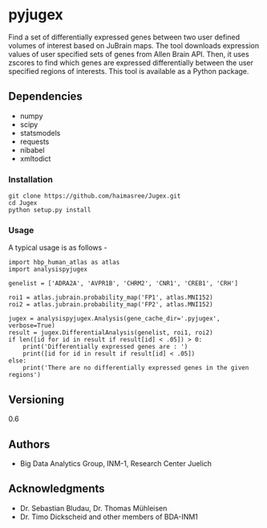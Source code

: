 # pyjugex
Find a set of differentially expressed genes between two user defined volumes of interest based on JuBrain maps. The tool downloads expression values of user specified sets of genes from Allen Brain API. Then, it uses zscores to find which genes are expressed differentially between the user specified regions of interests. This tool is available as a Python package. 


## Dependencies
* numpy
* scipy
* statsmodels
* requests
* nibabel
* xmltodict

### Installation
```
git clone https://github.com/haimasree/Jugex.git
cd Jugex
python setup.py install
```
### Usage
A typical usage is as follows -
```
import hbp_human_atlas as atlas
import analysispyjugex

genelist = ['ADRA2A', 'AVPR1B', 'CHRM2', 'CNR1', 'CREB1', 'CRH']

roi1 = atlas.jubrain.probability_map('FP1', atlas.MNI152)
roi2 = atlas.jubrain.probability_map('FP2', atlas.MNI152)

jugex = analysispyjugex.Analysis(gene_cache_dir='.pyjugex', verbose=True)
result = jugex.DifferentialAnalysis(genelist, roi1, roi2)
if len([id for id in result if result[id] < .05]) > 0:
    print('Differentially expressed genes are : ')
    print([id for id in result if result[id] < .05])
else:
    print('There are no differentially expressed genes in the given regions')
```

## Versioning
0.6

## Authors

* Big Data Analytics Group, INM-1, Research Center Juelich
## Acknowledgments

* Dr. Sebastian Bludau, Dr. Thomas Mühleisen
* Dr. Timo Dickscheid and other members of BDA-INM1 

